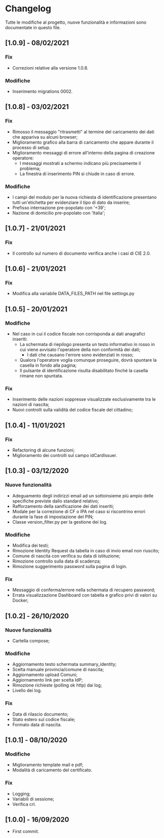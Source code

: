 # Changelog
Tutte le modifiche al progetto, nuove funzionalità e informazioni sono documentate in questo file.

## [1.0.9] - 08/02/2021

### Fix

- Correzioni relative alla versione 1.0.8.

### Modifiche

- Inserimento migrations 0002.


## [1.0.8] - 03/02/2021

### Fix

- Rimosso il messaggio "ritrasmetti" al termine del caricamento dei dati che appariva su alcuni browser;
- Miglioramento grafico alla barra di caricamento che appare durante il processo di setup.
- Miglioramento messaggi di errore all'interno della pagina di creazione operatore:
    - I messaggi mostrati a schermo indicano più precisamente il problema;
    - La finestra di inserimento PIN si chiude in caso di errore.
     
### Modifiche

- I campi del modulo per la nuova richiesta di identificazione presentano tutti un'etichetta per evidenziare il tipo di dato da inserire;
- Prefisso internazione pre-popolato con '+39';
- Nazione di domicilio pre-popolato con 'Italia';


## [1.0.7] - 21/01/2021

### Fix

- Il controllo sul numero di documento verifica anche i casi di CIE 2.0.


## [1.0.6] - 21/01/2021

### Fix

- Modifica alla variabile DATA_FILES_PATH nel file settings.py


## [1.0.5] - 20/01/2021

### Modifiche

- Nel caso in cui il codice fiscale non corrisponda ai dati anagrafici inseriti:
	- La schermata di riepilogo presenta un testo informativo in rosso in cui viene avvisato l'operatore della non conformità dei dati;
		- I dati che causano l'errore sono evidenziati in rosso;
	- Qualora l'operatore voglia comunque proseguire, dovrà spuntare la casella in fondo alla pagina;
	- Il pulsante di identificazione risulta disabilitato finchè la casella rimane non spuntata.

### Fix

- Inserimento delle nazioni soppresse visualizzate esclusivamente tra le nazioni di nascita;
- Nuovi controlli sulla validità del codice fiscale del cittadino;


## [1.0.4] - 11/01/2021

### Fix

- Refactoring di alcune funzioni;
- Miglioramento dei controlli sul campo idCardIssuer.

## [1.0.3] - 03/12/2020

### Nuove funzionalità

- Adeguamento degli indirizzi email ad un sottoinsieme più ampio delle specifiche previste dallo standard relativo;
- Rafforzamento della sanificazione dei dati inseriti;
- Modale per la correzione di CF o IPA nel caso si riscontrino errori durante la fase di impostazione del PIN;
- Classe version_filter.py per la gestione dei log.

### Modifiche

- Modifica dei testi;
- Rimozione Identity Request da tabella in caso di invio email non riuscito;
- Comune di nascita con verifica su data di istituzione;
- Rimozione controllo sulla data  di scadenza;
- Rimozione suggerimento password sulla pagina di login.

### Fix

- Messaggio di conferma/errore nella schermata di recupero password;
- Errata visualizzazione Dashboard con tabella e grafico privi di valori su Docker;

## [1.0.2] - 26/10/2020

### Nuove funzionalità

- Cartella compose;

### Modifiche

- Aggiornamento testo schermata summary_identity;
- Scelta manuale provincia/comune di nascita;
- Aggiornamento upload Comuni;
- Aggiornamento link per scelta IdP;
- Rimozione richieste (polling ok http) dai log; 
- Livello dei log.

### Fix

- Data di rilascio documento;
- Stato estero sul codice fiscale;
- Formato data di nascita.

 
## [1.0.1] - 08/10/2020


### Modifiche

- Miglioramento template mail e pdf;
- Modalità di caricamento del certificato.
 

### Fix

- Logging;
- Variabili di sessione;
- Verifica crl.

## [1.0.0] - 16/09/2020

- First commit.
 
